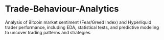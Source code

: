 # Trade-Behaviour-Analytics
Analysis of Bitcoin market sentiment (Fear/Greed Index) and Hyperliquid trader performance, including EDA, statistical tests, and predictive modeling to uncover trading patterns and strategies.
